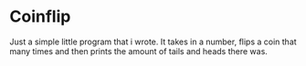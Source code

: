 # Coinflip
Just a simple little program that i wrote. It takes in a number, flips a coin that many times and then prints the amount of tails and heads there was.
